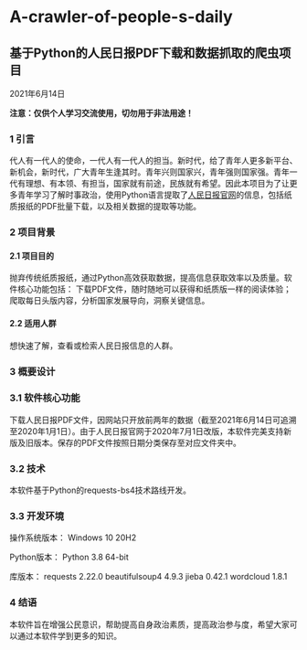 # A-crawler-of-people-s-daily

## 基于Python的人民日报PDF下载和数据抓取的爬虫项目
2021年6月14日

**注意：仅供个人学习交流使用，切勿用于非法用途！**



### 1	引言
代人有一代人的使命，一代人有一代人的担当。新时代，给了青年人更多新平台、新机会，新时代，广大青年生逢其时。青年兴则国家兴，青年强则国家强。青年一代有理想、有本领、有担当，国家就有前途，民族就有希望。因此本项目为了让更多青年学习了解时事政治，使用Python语言提取了[人民日报官网](http://paper.people.com.cn/)的信息，包括纸质报纸的PDF批量下载，以及相关数据的提取等功能。

### 2	项目背景

#### 2.1	项目目的
抛弃传统纸质报纸，通过Python高效获取数据，提高信息获取效率以及质量。软件核心功能包括：
    下载PDF文件，随时随地可以获得和纸质版一样的阅读体验；
    爬取每日头版内容，分析国家发展导向，洞察关键信息。

#### 2.2	适用人群
想快速了解，查看或检索人民日报信息的人群。

### 3	概要设计
### 3.1	软件核心功能
下载人民日报PDF文件，因网站只开放前两年的数据（截至2021年6月14日可追溯至2020年1月1日）。由于人民日报官网于2020年7月1日改版，本软件完美支持新版及旧版本。保存的PDF文件按照日期分类保存至对应文件夹中。
### 3.2	技术
本软件基于Python的requests-bs4技术路线开发。
### 3.3	开发环境
操作系统版本：
Windows 10 20H2

Python版本：
Python 3.8 64-bit

库版本：
requests 2.22.0
beautifulsoup4 4.9.3
jieba 0.42.1
wordcloud 1.8.1

### 4	结语
本软件旨在增强公民意识，帮助提高自身政治素质，提高政治参与度，希望大家可以通过本软件学到更多的知识。
